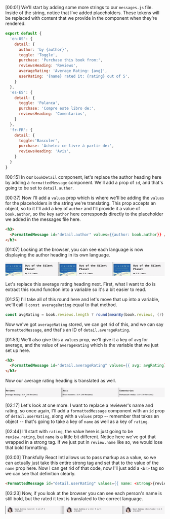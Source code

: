 [00:01] We'll start by adding some more strings to our `messages.js` file. Inside of the string, notice that I've added placeholders. These tokens will be replaced with content that we provide in the component when they're rendered.

```javascript
export default {
  'en-US': {
    detail: {
      author: 'by {author}',
      toggle: 'Toggle',
      purchase: 'Purchase this book from:', 
      reviewsHeading: 'Reviews',
      averageRating: 'Average Rating: {avg}',
      userRating: '{name} rated it: {rating} out of 5', 
    }
  },
  'es-ES': {
    detail: {
      toggle: 'Palanca',
      purchase: 'Compre este libro de:', 
      reviewsHeading: 'Comentarios',
    }
  },
  'fr-FR': {
    detail: { 
      toggle:'Basculer',
      purchase: 'Achetez ce livre à partir de:', 
      reviewsHeading: 'Avis',
    }
  }
}
```

[00:15] In our `bookDetail` component, let's replace the author heading here by adding a `formattedMessage` component. We'll add a prop of `id`, and that's going to be set to `detail.author`.

[00:37] Now I'll add a `values` prop which is where we'll be adding the `values` for the placeholders in the string we're translating. This prop accepts an object, so to it I'll add a key of `author` and I'll provide it a value of `book.author`, so the key `author` here corresponds directly to the placeholder we added in the messages file here.

```HTML
<h3>
  <FormattedMessage id="detail.author" values={{author: book.author}} />
</h3>
```

[01:07] Looking at the browser, you can see each language is now displaying the author heading in its own language. 

![author heading translation](../images/03_react-render-content-with-placeholders-using-react-intl-formattedmessage-author-heading-translation.png)

Let's replace this average rating heading next. First, what I want to do is extract this round function into a variable so it's a bit easier to read.

[01:25] I'll take all of this round here and let's move that up into a variable, we'll call it `const averageRating` equal to that method. 

```javascript
const avgRating = book.reviews.length ? round(meanBy(book.reviews, (r) => r.rating), 2);
```

Now we've got `averageRating` stored, we can get rid of this, and we can say `formattedMessage`, and that's an ID of `detail.averageRating`.

[01:53] We'll also give this a `values` prop, we'll give it a key of `avg` for average, and the value of `averageRating` which is the variable that we just set up here. 
```HTML
<h3>
  <FormattedMessage id="detail.averageRating" values={{ avg: avgRating}} /> ({book.reviews.length} Reviews) />
</h3>
```      

Now our average rating heading is translated as well.

![average rating change](../images/03_react-render-content-with-placeholders-using-react-intl-formattedmessage-author-heading-translation-average-rating-change.png)

[02:17] Let's look at one more. I want to replace a reviewer's name and rating, so once again, I'll add a `formattedMessage` component with an `id` prop of `detail.userRating`, along with a `values` prop -- remember that takes an object -- that's going to take a key of `name` as well as a key of `rating`.

[02:44] I'll start with `rating`, the value here is just going to be `review.rating`, but `name` is a little bit different. Notice here we've got that wrapped in a strong tag. If we just put in `review.name` like so, we would lose that bold formatting.

[03:03] Thankfully React Intl allows us to pass markup as a value, so we can actually just take this entire strong tag and set that to the value of the `name` prop here. Now I can get rid of that code, now I'll just add a `<br>` tag so we can see that definition clearly.

```HTML
<FormattedMessage id="detail.userRating" values={{ name: <strong>{review.name}</strong>, rating: review.rating }} /><br />
```

[03:23] Now, if you look at the browser you can see each person's name is still bold, but the rated it text is translated to the correct language.

![author name translation](../images/03_react-render-content-with-placeholders-using-react-intl-formattedmessage-author-heading-translation-author-name-translation.png)
